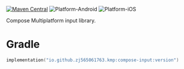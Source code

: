 [![Maven Central](https://img.shields.io/maven-central/v/io.github.zj565061763.kmp/compose-input)](https://central.sonatype.com/search?q=g:io.github.zj565061763.kmp+compose-input)
![Platform-Android](https://img.shields.io/badge/Platform-Android-brightgreen)
![Platform-iOS](https://img.shields.io/badge/Platform-iOS-brightgreen)

Compose Multiplatform input library.

# Gradle

```kotlin
implementation("io.github.zj565061763.kmp:compose-input:version")
```